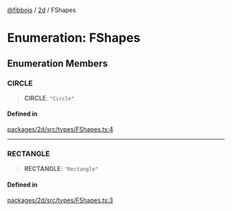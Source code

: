 [@fibbojs](/api/index) / [2d](/api/2d) / FShapes

# Enumeration: FShapes

## Enumeration Members

### CIRCLE

> **CIRCLE**: `"Circle"`

#### Defined in

[packages/2d/src/types/FShapes.ts:4](https://github.com/fibbojs/fibbo/blob/ca0e011a21c87d9c4978217c9b9041de6ed31595/packages/2d/src/types/FShapes.ts#L4)

***

### RECTANGLE

> **RECTANGLE**: `"Rectangle"`

#### Defined in

[packages/2d/src/types/FShapes.ts:3](https://github.com/fibbojs/fibbo/blob/ca0e011a21c87d9c4978217c9b9041de6ed31595/packages/2d/src/types/FShapes.ts#L3)
